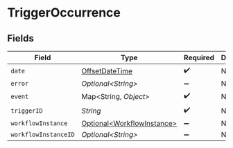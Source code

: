 # TriggerOccurrence


## Fields

| Field                                                                                     | Type                                                                                      | Required                                                                                  | Description                                                                               |
| ----------------------------------------------------------------------------------------- | ----------------------------------------------------------------------------------------- | ----------------------------------------------------------------------------------------- | ----------------------------------------------------------------------------------------- |
| `date`                                                                                    | [OffsetDateTime](https://docs.oracle.com/javase/8/docs/api/java/time/OffsetDateTime.html) | :heavy_check_mark:                                                                        | N/A                                                                                       |
| `error`                                                                                   | *Optional\<String>*                                                                       | :heavy_minus_sign:                                                                        | N/A                                                                                       |
| `event`                                                                                   | Map\<String, *Object*>                                                                    | :heavy_check_mark:                                                                        | N/A                                                                                       |
| `triggerID`                                                                               | *String*                                                                                  | :heavy_check_mark:                                                                        | N/A                                                                                       |
| `workflowInstance`                                                                        | [Optional\<WorkflowInstance>](../../models/shared/WorkflowInstance.md)                    | :heavy_minus_sign:                                                                        | N/A                                                                                       |
| `workflowInstanceID`                                                                      | *Optional\<String>*                                                                       | :heavy_minus_sign:                                                                        | N/A                                                                                       |